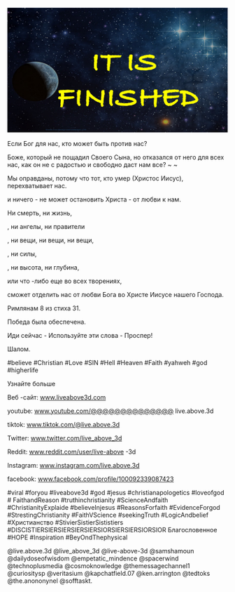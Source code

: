 ![Video cover image](../cover2.jpg "cover photo")

Если Бог для нас, кто может быть против нас?

Боже, который не пощадил Своего Сына, но отказался от него для всех нас, как он не с радостью и свободно даст нам все? ~ ~

Мы оправданы, потому что тот, кто умер (Христос Иисус), перехватывает нас.

и ничего - не может остановить Христа - от любви к нам.

Ни смерть, ни жизнь,

, ни ангелы, ни правители

, ни вещи, ни вещи, ни вещи,

, ни силы,

, ни высота, ни глубина,

или что -либо еще во всех творениях,

сможет отделить нас от любви Бога во Христе Иисусе нашего Господа.

Римлянам 8 из стиха 31.

Победа была обеспечена.

Иди сейчас - Используйте эти слова - Проспер!

Шалом.

#believe #Christian #Love #SIN #Hell #Heaven #Faith #yahweh #god #higherlife

Узнайте больше


Веб -сайт: www.liveabove3d.com

youtube: www.youtube.com/@@@@@@@@@@@@@@ live.above.3d

tiktok: www.tiktok.com/@live.above.3d

Twitter: www.twitter.com/live_above_3d

Reddit: www.reddit.com/user/live-above -3d

Instagram: www.instagram.com/live.above.3d

facebook: www.facebook.com/profile/100092339087423

#viral #foryou #liveabove3d #god #jesus #christianapologetics #loveofgod # FaithandReason #truthinchristianity #ScienceAndfaith #ChristianityExplaide #believeInjesus #ReasonsForfaith #EvidenceForgod #StrestingChristianity #FaithVScience #seekingTruth #LogicAndbelief #Христианство #StivierSistierSististiers #DISCISTIERSIERSIERSIERSIERSIORSIERSIERSIORSIOR Благословенное #HOPE #Inspiration #BeyOndThephysical

@live.above.3d @live_above_3d @live-above-3d @samshamoun @dailydoseofwisdom @empetatic_mindence @spacerwind @technoplusmedia @cosmoknowledge @themessagechannel1 @curiositysp @veritasium @kapchatfield.07 @ken.arrington @tedtoks @the.anononynel @sofftaskt.
